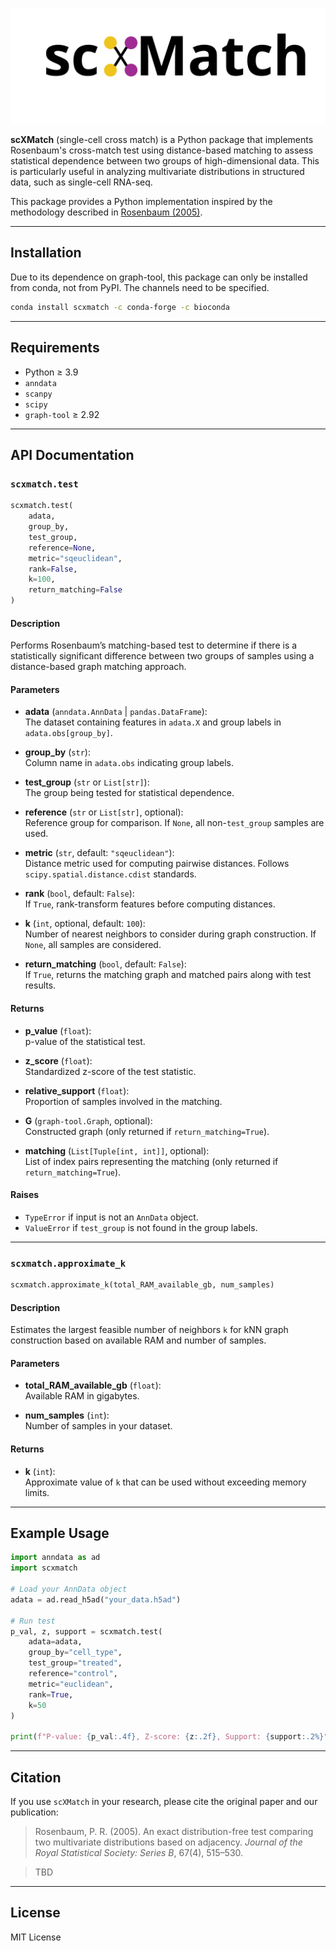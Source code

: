 ![scXMatch](./logo.svg)

**scXMatch** (single-cell cross match) is a Python package that implements Rosenbaum's cross-match test using distance-based matching to assess statistical dependence between two groups of high-dimensional data. This is particularly useful in analyzing multivariate distributions in structured data, such as single-cell RNA-seq.

This package provides a Python implementation inspired by the methodology described in [Rosenbaum (2005)](https://faculty.wharton.upenn.edu/wp-content/uploads/2012/04/Multivariate-distributions.pdf).

---

## Installation
Due to its dependence on graph-tool, this package can only be installed from conda, not from PyPI. The channels need to be specified.
```bash
conda install scxmatch -c conda-forge -c bioconda
```
---

## Requirements

- Python ≥ 3.9
- `anndata`
- `scanpy`
- `scipy`
- `graph-tool` $\geq$ 2.92

---

## API Documentation

### `scxmatch.test`

```python
scxmatch.test(
    adata,
    group_by,
    test_group,
    reference=None,
    metric="sqeuclidean",
    rank=False,
    k=100,
    return_matching=False
)
```

#### Description

Performs Rosenbaum’s matching-based test to determine if there is a statistically significant difference between two groups of samples using a distance-based graph matching approach.

#### Parameters

- **adata** (`anndata.AnnData` | `pandas.DataFrame`):  
  The dataset containing features in `adata.X` and group labels in `adata.obs[group_by]`.

- **group_by** (`str`):  
  Column name in `adata.obs` indicating group labels.

- **test_group** (`str` or `List[str]`):  
  The group being tested for statistical dependence.

- **reference** (`str` or `List[str]`, optional):  
  Reference group for comparison. If `None`, all non-`test_group` samples are used.

- **metric** (`str`, default: `"sqeuclidean"`):  
  Distance metric used for computing pairwise distances. Follows `scipy.spatial.distance.cdist` standards.

- **rank** (`bool`, default: `False`):  
  If `True`, rank-transform features before computing distances.

- **k** (`int`, optional, default: `100`):  
  Number of nearest neighbors to consider during graph construction. If `None`, all samples are considered.

- **return_matching** (`bool`, default: `False`):  
  If `True`, returns the matching graph and matched pairs along with test results.

#### Returns

- **p_value** (`float`):  
  p-value of the statistical test.

- **z_score** (`float`):  
  Standardized z-score of the test statistic.

- **relative_support** (`float`):  
  Proportion of samples involved in the matching.

- **G** (`graph-tool.Graph`, optional):  
  Constructed graph (only returned if `return_matching=True`).

- **matching** (`List[Tuple[int, int]]`, optional):  
  List of index pairs representing the matching (only returned if `return_matching=True`).

#### Raises

- `TypeError` if input is not an `AnnData` object.  
- `ValueError` if `test_group` is not found in the group labels.

---

### `scxmatch.approximate_k`

```python
scxmatch.approximate_k(total_RAM_available_gb, num_samples)
```

#### Description

Estimates the largest feasible number of neighbors `k` for kNN graph construction based on available RAM and number of samples.

#### Parameters

- **total_RAM_available_gb** (`float`):  
  Available RAM in gigabytes.

- **num_samples** (`int`):  
  Number of samples in your dataset.

#### Returns

- **k** (`int`):  
  Approximate value of `k` that can be used without exceeding memory limits.

---

## Example Usage

```python
import anndata as ad
import scxmatch

# Load your AnnData object
adata = ad.read_h5ad("your_data.h5ad")

# Run test
p_val, z, support = scxmatch.test(
    adata=adata,
    group_by="cell_type",
    test_group="treated",
    reference="control",
    metric="euclidean",
    rank=True,
    k=50
)

print(f"P-value: {p_val:.4f}, Z-score: {z:.2f}, Support: {support:.2%}")
```

---

## Citation

If you use `scXMatch` in your research, please cite the original paper and our publication:

> Rosenbaum, P. R. (2005). An exact distribution-free test comparing two multivariate distributions based on adjacency. *Journal of the Royal Statistical Society: Series B*, 67(4), 515–530.


> TBD

---

## License

MIT License
